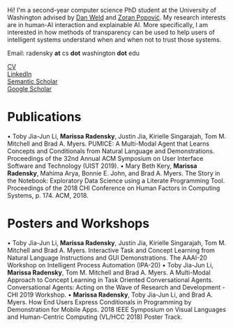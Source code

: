 Hi! I'm a second-year computer science PhD student at the University of Washington advised by [Dan Weld](https://www.cs.washington.edu/people/faculty/weld) and [Zoran Popović](https://homes.cs.washington.edu/~zoran/). My research interests are in human-AI interaction and explainable AI. More specifically, I am interested in how methods of transparency can be used to help users of intelligent systems understand when and when not to trust those systems. 

Email: radensky **at** cs **dot** washington **dot** edu

[CV](https://github.com/mradensky/research/raw/gh-pages/CVFinal.pdf) <br /> [LinkedIn](https://www.linkedin.com/in/marissa-radensky-51115a100/) <br /> [Semantic Scholar](https://www.semanticscholar.org/author/40961666) <br /> [Google Scholar](https://scholar.google.com/citations?user=YRCUN_UAAAAJ&hl=en&oi=ao)

# Publications
• Toby Jia-Jun Li, **Marissa Radensky**, Justin Jia, Kirielle Singarajah, Tom M. Mitchell and Brad A. Myers. PUMICE: A Multi-Modal Agent that Learns Concepts and Conditionals from Natural Language and Demonstrations. Proceedings of the 32nd Annual ACM Symposium on User Interface Software and Technology (UIST 2019). 
• Mary Beth Kery, **Marissa Radensky**, Mahima Arya, Bonnie E. John, and Brad A. Myers. The Story in the Notebook:  Exploratory Data Science using a Literate Programming Tool. Proceedings of the 2018 CHI Conference on Human Factors in Computing Systems, p. 174. ACM, 2018. 

# Posters and Workshops
• Toby Jia-Jun Li, **Marissa Radensky**, Justin Jia, Kirielle Singarajah, Tom M. Mitchell and Brad A. Myers. Interactive Task and Concept Learning from Natural Language Instructions and GUI Demonstrations. The AAAI-20 Workshop on Intelligent Process Automation (IPA-20) 
• Toby Jia-Jun Li, **Marissa Radensky**, Tom M. Mitchell and Brad A. Myers. A Multi-Modal Approach to Concept Learning in Task Oriented Conversational Agents. Conversational Agents: Acting on the Wave of Research and Development - CHI 2019 Workshop. 
• **Marissa Radensky**, Toby Jia-Jun Li, and Brad A. Myers. How End Users Express Conditionals in Programming by Demonstration for Mobile Apps. 2018 IEEE Symposium on Visual Languages and Human-Centric Computing (VL/HCC  2018) Poster Track. 
